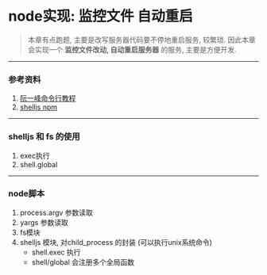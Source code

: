 # node实现: 监控文件 自动重启

> 本章有点跑题, 主要是改写服务器代码要不停地重启服务, 较繁琐. 因此本章会实现一个 **监控文件改动, 自动重启服务器** 的服务, 主要是方便开发.

----

### 参考资料

1. [阮一峰命令行教程 ](http://www.ruanyifeng.com/blog/2015/05/command-line-with-node.html)
2. [shelljs npm](https://www.npmjs.com/package/shelljs)

----

### shelljs 和 fs 的使用

1. exec执行
2. shell.global

----

### node脚本

1. process.argv 参数读取
2. yargs 参数读取
3. fs模块
4. shelljs 模块, 对child_process 的封装 (可以执行unix系统命令)
    - shell.exec 执行
    - shell/global 会注册多个全局函数
